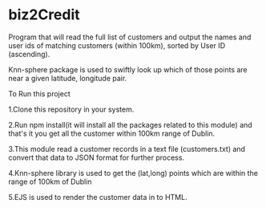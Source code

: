 # biz2Credit
Program that will read the full list of customers and output the names and user ids of matching customers (within 100km), sorted by User ID (ascending).

Knn-sphere package is used to swiftly look up which of those points are near a given latitude, longitude pair.

To Run this project 

1.Clone this repository in your system.

2.Run npm install(it will install all the packages related to this module) and that's it you get all the customer within 100km range of Dublin.

3.This module read a customer records in a text file (customers.txt) and convert that data to JSON format for further process.

4.Knn-sphere library is used to get the (lat,long) points which are within the range of 100km of Dublin

5.EJS is used to render the customer data in to HTML.

